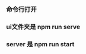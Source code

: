<!DOCTYPE html>
<html lang="zh-CN">
  <head>
    <meta charset="utf-8">
    <meta http-equiv="X-UA-Compatible" content="IE=edge">
  </head>
  <body>
    <h3>命令行打开</h3>
    <h3>ui文件夹是 npm run serve</h3>
    <h3>server 是  npm run start</h3>
  </body>
</html>
